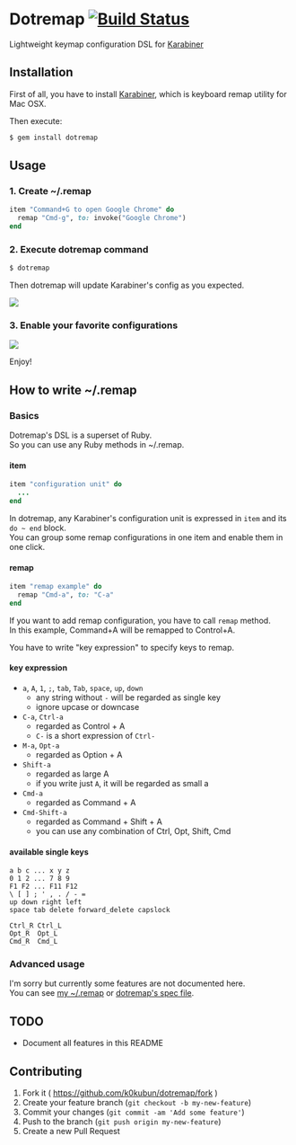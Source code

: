 # Dotremap [![Build Status](https://travis-ci.org/k0kubun/dotremap.png?branch=master)](https://travis-ci.org/k0kubun/dotremap)

Lightweight keymap configuration DSL for [Karabiner](https://pqrs.org/osx/karabiner/index.html.en)

## Installation

First of all, you have to install [Karabiner](https://pqrs.org/osx/karabiner/index.html.en),
which is keyboard remap utility for Mac OSX.  
  
Then execute:

```bash
$ gem install dotremap
```

## Usage
### 1. Create ~/.remap

```rb
item "Command+G to open Google Chrome" do
  remap "Cmd-g", to: invoke("Google Chrome")
end
```

### 2. Execute dotremap command

```bash
$ dotremap
```

Then dotremap will update Karabiner's config as you expected.

![](https://raw.githubusercontent.com/k0kubun/dotremap/master/img/disabled.png)

### 3. Enable your favorite configurations

![](https://raw.githubusercontent.com/k0kubun/dotremap/master/img/enabled.png)

Enjoy!

## How to write ~/.remap
### Basics

Dotremap's DSL is a superset of Ruby.  
So you can use any Ruby methods in ~/.remap.

#### item

```rb
item "configuration unit" do
  ...
end
```

In dotremap, any Karabiner's configuration unit is expressed in `item` and its `do ~ end` block.  
You can group some remap configurations in one item and enable them in one click.

#### remap

```rb
item "remap example" do
  remap "Cmd-a", to: "C-a"
end
```

If you want to add remap configuration, you have to call `remap` method.  
In this example, Command+A will be remapped to Control+A.  
  
You have to write "key expression" to specify keys to remap.

#### key expression

- `a`, `A`, `1`, `;`, `tab`, `Tab`, `space`, `up`, `down`
  - any string without `-` will be regarded as single key
  - ignore upcase or downcase
- `C-a`, `Ctrl-a`
  - regarded as Control + A
  - `C-` is a short expression of `Ctrl-`
- `M-a`, `Opt-a`
  - regarded as Option + A
- `Shift-a`
  - regarded as large A
  - if you write just `A`, it will be regarded as small a
- `Cmd-a`
  - regarded as Command + A
- `Cmd-Shift-a`
  - regarded as Command + Shift + A
  - you can use any combination of Ctrl, Opt, Shift, Cmd

#### available single keys

```
a b c ... x y z
0 1 2 ... 7 8 9
F1 F2 ... F11 F12
\ [ ] ; ' , . / - =
up down right left
space tab delete forward_delete capslock

Ctrl_R Ctrl_L
Opt_R  Opt_L
Cmd_R  Cmd_L
```

### Advanced usage

I'm sorry but currently some features are not documented here.  
You can see [my ~/.remap](https://github.com/k0kubun/dotfiles/blob/master/.remap.rb) or
[dotremap's spec file](https://github.com/k0kubun/dotremap/blob/master/spec/lib/dotremap_spec.rb).

## TODO

- Document all features in this README

## Contributing

1. Fork it ( https://github.com/k0kubun/dotremap/fork )
2. Create your feature branch (`git checkout -b my-new-feature`)
3. Commit your changes (`git commit -am 'Add some feature'`)
4. Push to the branch (`git push origin my-new-feature`)
5. Create a new Pull Request
